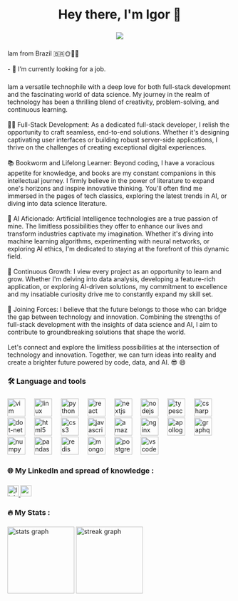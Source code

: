 <h1 align="center">Hey there, I'm Igor 👋</h1>

###

<div align="center">
  <img height="" src="https://i.imgur.com/qAdxSxI.jpg"  />
</div>

###

<p align="left">Iam from Brazil 🇧🇷🌞🌴🌳<br><br>- 🔭 I’m currently looking for a job.</p>

###

<p align="left">Iam a versatile technophile with a deep love for both full-stack development and the fascinating world of data science. My journey in the realm of technology has been a thrilling blend of creativity, problem-solving, and continuous learning.<br><br>👨‍💻 Full-Stack Development: As a dedicated full-stack developer, I relish the opportunity to craft seamless, end-to-end solutions. Whether it's designing captivating user interfaces or building robust server-side applications, I thrive on the challenges of creating exceptional digital experiences.<br><br>📚 Bookworm and Lifelong Learner: Beyond coding, I have a voracious appetite for knowledge, and books are my constant companions in this intellectual journey. I firmly believe in the power of literature to expand one's horizons and inspire innovative thinking. You'll often find me immersed in the pages of tech classics, exploring the latest trends in AI, or diving into data science literature.<br><br>🤖 AI Aficionado: Artificial Intelligence technologies are a true passion of mine. The limitless possibilities they offer to enhance our lives and transform industries captivate my imagination. Whether it's diving into machine learning algorithms, experimenting with neural networks, or exploring AI ethics, I'm dedicated to staying at the forefront of this dynamic field.<br><br>📖 Continuous Growth: I view every project as an opportunity to learn and grow. Whether I'm delving into data analysis, developing a feature-rich application, or exploring AI-driven solutions, my commitment to excellence and my insatiable curiosity drive me to constantly expand my skill set.<br><br>🌟 Joining Forces: I believe that the future belongs to those who can bridge the gap between technology and innovation. Combining the strengths of full-stack development with the insights of data science and AI, I aim to contribute to groundbreaking solutions that shape the world.<br><br>Let's connect and explore the limitless possibilities at the intersection of technology and innovation. Together, we can turn ideas into reality and create a brighter future powered by code, data, and AI. 😎 😄</p>

###

<h3 align="left">🛠 Language and tools</h3>

###

<div align="left">
  <img src="https://cdn.jsdelivr.net/gh/devicons/devicon/icons/vim/vim-original.svg" height="40" alt="vim logo"  />
  <img width="12" />
  <img src="https://cdn.jsdelivr.net/gh/devicons/devicon/icons/linux/linux-original.svg" height="40" alt="linux logo"  />
  <img width="12" />
  <img src="https://cdn.jsdelivr.net/gh/devicons/devicon/icons/python/python-original.svg" height="40" alt="python logo"  />
  <img width="12" />
  <img src="https://cdn.jsdelivr.net/gh/devicons/devicon/icons/react/react-original.svg" height="40" alt="react logo"  />
  <img width="12" />
  <img src="https://cdn.jsdelivr.net/gh/devicons/devicon/icons/nextjs/nextjs-original.svg" height="40" alt="nextjs logo"  />
  <img width="12" />
  <img src="https://cdn.jsdelivr.net/gh/devicons/devicon/icons/nodejs/nodejs-original.svg" height="40" alt="nodejs logo"  />
  <img width="12" />
  <img src="https://cdn.jsdelivr.net/gh/devicons/devicon/icons/typescript/typescript-original.svg" height="40" alt="typescript logo"  />
  <img width="12" />
  <img src="https://cdn.jsdelivr.net/gh/devicons/devicon/icons/csharp/csharp-original.svg" height="40" alt="csharp logo"  />
  <img width="12" />
  <img src="https://cdn.jsdelivr.net/gh/devicons/devicon/icons/dot-net/dot-net-plain-wordmark.svg" height="40" alt="dot-net logo"  />
  <img width="12" />
  <img src="https://cdn.jsdelivr.net/gh/devicons/devicon/icons/html5/html5-original.svg" height="40" alt="html5 logo"  />
  <img width="12" />
  <img src="https://cdn.jsdelivr.net/gh/devicons/devicon/icons/css3/css3-original.svg" height="40" alt="css3 logo"  />
  <img width="12" />
  <img src="https://cdn.jsdelivr.net/gh/devicons/devicon/icons/javascript/javascript-original.svg" height="40" alt="javascript logo"  />
  <img width="12" />
  <img src="https://cdn.jsdelivr.net/gh/devicons/devicon/icons/amazonwebservices/amazonwebservices-original.svg" height="40" alt="amazonwebservices logo"  />
  <img width="12" />
  <img src="https://cdn.jsdelivr.net/gh/devicons/devicon/icons/nginx/nginx-original.svg" height="40" alt="nginx logo"  />
  <img width="12" />
  <img src="https://cdn.simpleicons.org/apollographql/311C87" height="40" alt="apollographql logo"  />
  <img width="12" />
  <img src="https://cdn.jsdelivr.net/gh/devicons/devicon/icons/graphql/graphql-plain.svg" height="40" alt="graphql logo"  />
  <img width="12" />
  <img src="https://cdn.jsdelivr.net/gh/devicons/devicon/icons/numpy/numpy-original.svg" height="40" alt="numpy logo"  />
  <img width="12" />
  <img src="https://cdn.jsdelivr.net/gh/devicons/devicon/icons/pandas/pandas-original.svg" height="40" alt="pandas logo"  />
  <img width="12" />
  <img src="https://cdn.jsdelivr.net/gh/devicons/devicon/icons/redis/redis-original.svg" height="40" alt="redis logo"  />
  <img width="12" />
  <img src="https://cdn.jsdelivr.net/gh/devicons/devicon/icons/mongodb/mongodb-original.svg" height="40" alt="mongodb logo"  />
  <img width="12" />
  <img src="https://cdn.jsdelivr.net/gh/devicons/devicon/icons/postgresql/postgresql-original.svg" height="40" alt="postgresql logo"  />
  <img width="12" />
  <img src="https://cdn.jsdelivr.net/gh/devicons/devicon/icons/vscode/vscode-original.svg" height="40" alt="vscode logo"  />
</div>

###

<p align="left"></p>

###

<h3 align="left">🌐    My LinkedIn and spread of knowledge :</h3>

###

<div align="left">
  <a href="https://www.linkedin.com/in/igor-dequi-liotto/" target="_blank">
    <img src="https://img.shields.io/static/v1?message=LinkedIn&logo=linkedin&label=&color=0077B5&logoColor=white&labelColor=&style=for-the-badge" height="25" alt="linkedin logo"  />
  </a>
  <a href="https://medium.com/@igordliotto" target="_blank">
    <img src="https://img.shields.io/static/v1?message=Medium&logo=medium&label=&color=12100E&logoColor=white&labelColor=&style=for-the-badge" height="25" alt="medium logo"  />
  </a>
</div>

###

<h3 align="left">🔥   My Stats :</h3>

###

<div align="left">
  <img src="https://github-readme-stats.vercel.app/api?username=reznorcode&hide_title=false&hide_rank=false&show_icons=true&include_all_commits=true&count_private=true&disable_animations=false&theme=dracula&locale=en&hide_border=false&order=1" height="150" alt="stats graph"  />
  <img src="https://streak-stats.demolab.com?user=reznorcode&locale=en&mode=daily&theme=dracula&hide_border=false&border_radius=5&order=3" height="150" alt="streak graph"  />
</div>

###

